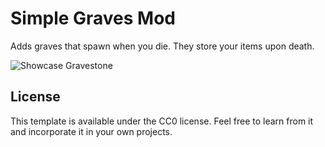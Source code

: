 # Simple Graves Mod

Adds graves that spawn when you die. They store your items upon death.

![Showcase Gravestone](https://github.com/Speechrezz/simple-graves-mod/blob/master/images/Showcase.jpg)

## License

This template is available under the CC0 license. Feel free to learn from it and incorporate it in your own projects.
